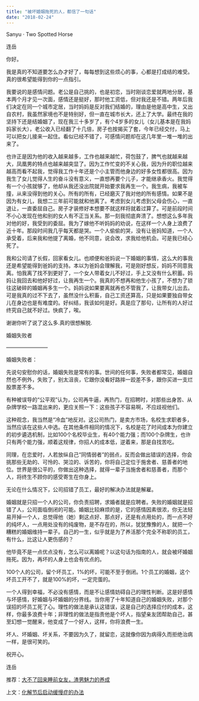 ```yaml
---
title: "被坏婚姻拖死的人，都信了一句话"
date: "2018-02-24"
---
```


Sanyu · Two Spotted Horse

连岳

你好。

我是真的不知道要怎么办才好了，每每想到这些烦心的事，心都是打成结的难受。真的很希望能得到你的一点指引。

我要说的是感情问题。老公是自己挑的，也是初恋，当时刚谈恋爱就两地分居，基本两个月才见一次面，感情还是挺好，那时他工资低，但对我还是不错。两年后我们决定在同一个城市定居，当时妈妈是反对我们结婚的，理由是他是高中生，又出自农村，我虽然家境也不是特别好，但一直在城市长大，还上了大学。最终在我的坚持下还是结婚姻了，现在我三十多岁了，有个4岁多的女儿（女儿基本是在我妈妈家长大），老公收入已经翻了十几倍，房子也按揭买了套，今年已经交付，马上可以把女儿接来一起住。看似已经不错了，可感情问题却在这几年里一堆一堆的出来了。

也许正是因为他的收入越来越多，工作也越来越忙，荷包鼓了，脾气也就越来越大，凤凰男的特点也越来越突显了。因为工作忙变的不关心我，因为升的职位越来越高而看不起我，觉得我工作十年还是个小主管而他身边的好多女性都很高。因为我生了女儿觉得人生的奋斗没有意义，一直想再要个儿子，才能继承香火。我觉得有一个小孩就够了，他却从我还没出院就开始要求我再生一个。我生病，我被车撞，从来没得到他的关心。所有的所有，已经磨灭了我对他的所有感情。如果不是因为有女儿，我想二三年前可能就和他离了。考虑到女儿考虑到父母会伤心，一直退让，一直委屈自己。房子才装修好本想要不就这样将就着过算了。可是前段时间不小心发现在他和别的女人有不正当关系。那一刻我彻底奔溃了。想想这么多年我对他的好，我受到的委屈。我为了嫁他不听妈妈的劝说，在这样一个人身上浪费了近十年。那段时间我几乎每天都是哭。一个人偷偷的哭，没有让爸妈知道，一个人承受着，后来我和他提了离婚，他不同意，说会改，求我给他机会。可是我已经心死了。

我和公司请了长假，回家看女儿。也顺便和爸妈说一下婚姻的事情，这么大的事我还是希望能得到爸妈的支持。本以为爸妈会理解我，可是刚好想反，妈妈不同意我离。怕我离了找不到更好了，一个女人带着女儿不好过，手上又没有什么积蓄。妈妈让我回去和他好好过，让我再生一个。我真的不想再和他生小孩了，不想为了锁往这破碎的婚姻再多生一个。妈妈说如果要离就再也不管我了，让我带女儿出去。可是我真的过不下去了，虽然没什么积畜，自己工资还算高，只是如果要独自带女儿在身边也是有难度的。好纠结，我该如何是好。真是应了那句，让所有的人好过终究自己就不好过。快疯了，唉。

谢谢你听了说了这么多.真的很想解脱.

婚姻失败者

————————

婚姻失败者：

先说句安慰你的话，婚姻失败是常有的事。世间的任何事，失败者都常见，婚姻自然也不例外，失败了，别太沮丧，它跟你没看好路摔一跤差不多，跟你买进一支烂股票差不多。

有种被误导的“公平观”认为，公司再牛逼，再热门，在招聘时，对那些出身苦、从杂牌学校一路混出来的，更应关照一下：这些孩子不容易啊，不应歧视他们。

这种观念，我当然是“冷血”地反对。这公司热门，是卖方市场，名校生求职者多，当然应该在这些人中选。在其他条件相同的情况下，名校是花了时间成本为你建立的初步遴选机制，比如100个名校毕业生，有40个能力强；而100个杂牌生，也许只有两个能力强，顺着这规律，你招人的成本低，逆着来，那是自找苦吃。

同理，在恋爱时，人若放纵自己“同情弱者”的弱点，反而会做出错误的选择，你会挑那些无助的、可怜的、哭泣的、诉苦的，你将自己定位于施舍者、慈善者的地位。世界是很公平的，你做出这种选择，就得一辈子当施舍者和慈善者，而那个人，将终生不顾你的感受寄生在你身上。

无论在什么情况下，公司招错了员工，最好的解决办法就是解雇。

婚姻就是只招一个人的公司，你负责招聘，求婚者就是应聘者。失败的婚姻就是招错了人，公司面临倒闭的可能。婚姻比较麻烦的是，它的感情因素很浓，你无法轻易开掉一个人，总觉得他（她）剩这点好、那点好，还是有点用处的，而一点不好的纯坏人，一点用处没有的纯废物，是不存在的，所以，犹犹豫豫的人，就把一个糟糕的婚姻维持一辈子。自己的一生，似乎就是为了养活那个完全不称职的员工，有什么，比这让人更伤感的？

他毕竟不是一点优点没有，怎么可以离婚呢？以这句话为指南的人，就会被坏婚姻拖死。因为，再坏的人身上也会有优点的。

100个人的公司，留个坏员工，1%的坏，可能不至于倒闭。1个员工的婚姻，这个坏员工开不了，就是100%的坏，一定完蛋的。

一个人得到幸福，不必没有感情，而是不让感情妨碍自己的理性判断。这是好感情与坏感情，好婚姻与坏婚姻的分界线。当你用了十年知道自己的婚姻失败，对那个误招的坏员工死了心。理性的做法是承认这错误，这是自己的选择应付的成本，这样，你最多浪费十年；非理性的做法是指责他是个坏人，指望亲友团帮助自己，甚至幻想一觉醒来，他变成了一个好人，这样，你将浪费一生。

坏人、坏婚姻、坏关系，不要因为久了，就留恋，这就像你因为病得久而拒绝治病一样，是很可笑的。

祝开心。

连岳

推荐：[大不了回来睡前女友，渣男魅力的养成](http://mp.weixin.qq.com/s?__biz=MjM5NDU0Mjk2MQ==&mid=2651625648&idx=1&sn=8914e16b92bbccf09c8dd8612668b3b9&chksm=bd7e1cae8a0995b8e22a903672fc000fc0f83e8e181f311277bd7aa805a562fb630e7917452c&scene=21#wechat_redirect)

上文：[化解节后启动缓慢症的办法](http://mp.weixin.qq.com/s?__biz=MjM5NDU0Mjk2MQ==&mid=2651625774&idx=1&sn=0db3e02bbd5a0bf6c1b7a703d7f53e9b&chksm=bd7e1d308a0994265da5defa83ffd3f22c70db596e7ad7dfe8ea9195be40e9e6d6a12aa9a2a7&scene=21#wechat_redirect)
